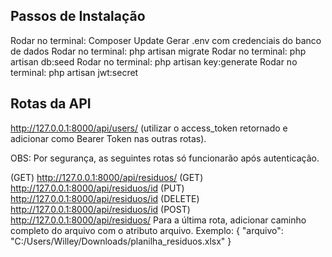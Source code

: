 ## Passos de Instalação

Rodar no terminal: Composer Update
Gerar .env com credenciais  do banco de dados
Rodar no terminal: php artisan migrate
Rodar no terminal: php artisan db:seed
Rodar no terminal: php artisan key:generate
Rodar no terminal: php artisan jwt:secret


## Rotas da API

http://127.0.0.1:8000/api/users/ (utilizar o access_token retornado e adicionar como Bearer Token nas outras rotas).


OBS: Por segurança, as seguintes rotas só funcionarão após autenticação.

(GET) http://127.0.0.1:8000/api/residuos/ 
(GET) http://127.0.0.1:8000/api/residuos/id
(PUT) http://127.0.0.1:8000/api/residuos/id
(DELETE) http://127.0.0.1:8000/api/residuos/id
(POST) http://127.0.0.1:8000/api/residuos/
Para a última rota, adicionar caminho completo do arquivo com o atributo arquivo. Exemplo: 
{ "arquivo":  "C:/Users/Willey/Downloads/planilha_residuos.xlsx" }


